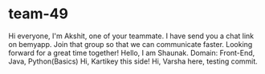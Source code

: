 # team-49
Hi everyone, I'm Akshit, one of your teammate. I have send you a chat link on bemyapp. Join that group so that we can communicate faster.
Looking forward for a great time together!
Hello, I am Shaunak. Domain: Front-End, Java, Python(Basics)
Hi, Kartikey this side!
Hi, Varsha here, testing commit.
